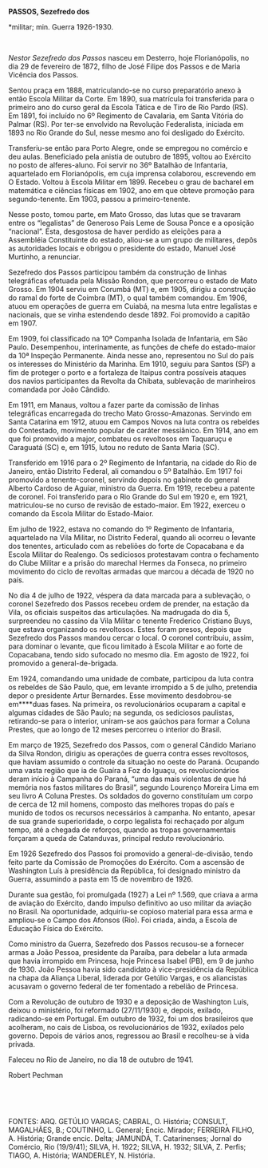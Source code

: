 **PASSOS, Sezefredo dos**

\*militar; min. Guerra 1926-1930.

 

*Nestor Sezefredo dos Passos* nasceu em Desterro, hoje Florianópolis, no
dia 29 de fevereiro de 1872, filho de José Filipe dos Passos e de Maria
Vicência dos Passos.

Sentou praça em 1888, matriculando-se no curso preparatório anexo à
então Escola Militar da Corte. Em 1890, sua matrícula foi transferida
para o primeiro ano do curso geral da Escola Tática e de Tiro de Rio
Pardo (RS). Em 1891, foi incluído no 6º Regimento de Cavalaria, em Santa
Vitória do Palmar (RS). Por ter-se envolvido na Revolução Federalista,
iniciada em 1893 no Rio Grande do Sul, nesse mesmo ano foi desligado do
Exército.

Transferiu-se então para Porto Alegre, onde se empregou no comércio e
deu aulas. Beneficiado pela anistia de outubro de 1895, voltou ao
Exército no posto de alferes-aluno. Foi servir no 36º Batalhão de
Infantaria, aquartelado em Florianópolis, em cuja imprensa colaborou,
escrevendo em O Estado. Voltou à Escola Militar em 1899. Recebeu o grau
de bacharel em matemática e ciências físicas em 1902, ano em que obteve
promoção para segundo-tenente. Em 1903, passou a primeiro-tenente.

Nesse posto, tomou parte, em Mato Grosso, das lutas que se travaram
entre os “legalistas” de Generoso Pais Leme de Sousa Ponce e a oposição
“nacional”. Esta, desgostosa de haver perdido as eleições para a
Assembléia Constituinte do estado, aliou-se a um grupo de militares,
depôs as autoridades locais e obrigou o presidente do estado, Manuel
José Murtinho, a renunciar.

Sezefredo dos Passos participou também da construção de linhas
telegráficas efetuada pela Missão Rondon, que percorreu o estado de Mato
Grosso. Em 1904 serviu em Corumbá (MT) e, em 1905, dirigiu a construção
do ramal do forte de Coimbra (MT), o qual também comandou. Em 1906,
atuou em operações de guerra em Cuiabá, na mesma luta entre legalistas e
nacionais, que se vinha estendendo desde 1892. Foi promovido a capitão
em 1907.

Em 1909, foi classificado na 10ª Companha Isolada de Infantaria, em São
Paulo. Desempenhou, interinamente, as funções de chefe do estado-maior
da 10ª Inspeção Permanente. Ainda nesse ano, representou no Sul do país
os interesses do Ministério da Marinha. Em 1910, seguiu para Santos (SP)
a fim de proteger o porto e a fortaleza de Itaipus contra possíveis
ataques dos navios participantes da Revolta da Chibata, sublevação de
marinheiros comandada por João Cândido.

Em 1911, em Manaus, voltou a fazer parte da comissão de linhas
telegráficas encarregada do trecho Mato Grosso-Amazonas. Servindo em
Santa Catarina em 1912, atuou em Campos Novos na luta contra os rebeldes
do Contestado, movimento popular de caráter messiânico. Em 1914, ano em
que foi promovido a major, combateu os revoltosos em Taquaruçu e
Caraguatá (SC) e, em 1915, lutou no reduto de Santa Maria (SC).

Transferido em 1916 para o 2º Regimento de Infantaria, na cidade do Rio
de Janeiro, então Distrito Federal, ali comandou o 5º Batalhão. Em 1917
foi promovido a tenente-coronel, servindo depois no gabinete do general
Alberto Cardoso de Aguiar, ministro da Guerra. Em 1919, recebeu a
patente de coronel. Foi transferido para o Rio Grande do Sul em 1920 e,
em 1921, matriculou-se no curso de revisão de estado-maior. Em 1922,
exerceu o comando da Escola Militar do Estado-Maior.

Em julho de 1922, estava no comando do 1º Regimento de Infantaria,
aquartelado na Vila Militar, no Distrito Federal, quando ali ocorreu o
levante dos tenentes, articulado com as rebeliões do forte de Copacabana
e da Escola Militar do Realengo. Os sediciosos protestavam contra o
fechamento do Clube Militar e a prisão do marechal Hermes da Fonseca, no
primeiro movimento do ciclo de revoltas armadas que marcou a década de
1920 no país.

No dia 4 de julho de 1922, véspera da data marcada para a sublevação, o
coronel Sezefredo dos Passos recebeu ordem de prender, na estação da
Vila, os oficiais suspeitos das articulações. Na madrugada do dia 5,
surpreendeu no cassino da Vila Militar o tenente Frederico Cristiano
Buys, que estava organizando os revoltosos. Estes foram presos, depois
que Sezefredo dos Passos mandou cercar o local. O coronel contribuiu,
assim, para dominar o levante, que ficou limitado à Escola Militar e ao
forte de Copacabana, tendo sido sufocado no mesmo dia. Em agosto de
1922, foi promovido a general-de-brigada.

Em 1924, comandando uma unidade de combate, participou da luta contra os
rebeldes de São Paulo, que, em levante irrompido a 5 de julho, pretendia
depor o presidente Artur Bernardes. Esse movimento desdobrou-se
em****duas fases. Na primeira, os revolucionários ocuparam a capital e
algumas cidades de São Paulo; na segunda, os sediciosos paulistas,
retirando-se para o interior, uniram-se aos gaúchos para formar a Coluna
Prestes, que ao longo de 12 meses percorreu o interior do Brasil.

Em março de 1925, Sezefredo dos Passos, com o general Cândido Mariano da
Silva Rondon, dirigiu as operações de guerra contra esses revoltosos,
que haviam assumido o controle da situação no oeste do Paraná. Ocupando
uma vasta região que ia de Guaíra a Foz do Iguaçu, os revolucionários
deram início à Campanha do Paraná, “uma das mais violentas de que há
memória nos fastos militares do Brasil”, segundo Lourenço Moreira Lima
em seu livro A Coluna Prestes. Os soldados do governo constituíam um
corpo de cerca de 12 mil homens, composto das melhores tropas do país e
munido de todos os recursos necessários à campanha. No entanto, apesar
de sua grande superioridade, o corpo legalista foi rechaçado por algum
tempo, até a chegada de reforços, quando as tropas governamentais
forçaram a queda de Catanduvas, principal reduto revolucionário.

Em 1926 Sezefredo dos Passos foi promovido a general-de-divisão, tendo
feito parte da Comissão de Promoções do Exército. Com a ascensão de
Washington Luís à presidência da República, foi designado ministro da
Guerra, assumindo a pasta em 15 de novembro de 1926.

Durante sua gestão, foi promulgada (1927) a Lei nº 1.569, que criava a
arma de aviação do Exército, dando impulso definitivo ao uso militar da
aviação no Brasil. Na oportunidade, adquiriu-se copioso material para
essa arma e ampliou-se o Campo dos Afonsos (Rio). Foi criada, ainda, a
Escola de Educação Física do Exército.

Como ministro da Guerra, Sezefredo dos Passos recusou-se a fornecer
armas a João Pessoa, presidente da Paraíba, para debelar a luta armada
que havia irrompido em Princesa, hoje Princesa Isabel (PB), em 9 de
junho de 1930. João Pessoa havia sido candidato à vice-presidência da
República na chapa da Aliança Liberal, liderada por Getúlio Vargas, e os
aliancistas acusavam o governo federal de ter fomentado a rebelião de
Princesa.

Com a Revolução de outubro de 1930 e a deposição de Washington Luís,
deixou o ministério, foi reformado (27/11/1930) e, depois, exilado,
radicando-se em Portugal. Em outubro de 1932, foi um dos brasileiros que
acolheram, no cais de Lisboa, os revolucionários de 1932, exilados pelo
governo. Depois de vários anos, regressou ao Brasil e recolheu-se à vida
privada.

Faleceu no Rio de Janeiro, no dia 18 de outubro de 1941.

Robert Pechman

 

 

FONTES: ARQ. GETÚLIO VARGAS; CABRAL, O. História; CONSULT, MAGALHÃES,
B.; COUTINHO, L. General; Encic. Mirador; FERREIRA FILHO, A. História;
Grande encic. Delta; JAMUNDÁ, T. Catarinenses; Jornal do Comércio, Rio
(19/9/41); SILVA, H. 1922; SILVA, H. 1932; SILVA, Z. Perfis; TIAGO, A.
História; WANDERLEY, N. História.

 
